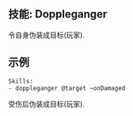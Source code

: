 技能: Doppleganger
--------------------------

令自身伪装成目标(玩家).

示例
--------

    Skills:
    - doppleganger @target ~onDamaged

受伤后伪装成目标(玩家).